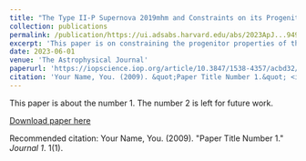 ```yaml
---
title: "The Type II-P Supernova 2019mhm and Constraints on its Progenitor System"
collection: publications
permalink: /publication/https://ui.adsabs.harvard.edu/abs/2023ApJ...949...75V/abstract
excerpt: 'This paper is on constraining the progenitor properties of the supernova 2019mhm. '
date: 2023-06-01
venue: 'The Astrophysical Journal'
paperurl: 'https://iopscience.iop.org/article/10.3847/1538-4357/acbd32/pdf'
citation: 'Your Name, You. (2009). &quot;Paper Title Number 1.&quot; <i>Journal 1</i>. 1(1).'
---
```

This paper is about the number 1. The number 2 is left for future work.

[Download paper here](http://academicpages.github.io/files/paper1.pdf)

Recommended citation: Your Name, You. (2009). "Paper Title Number 1." <i>Journal 1</i>. 1(1).
